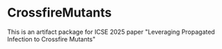 # CrossfireMutants
This is an artifact package for ICSE 2025 paper "Leveraging Propagated Infection to Crossfire Mutants"
